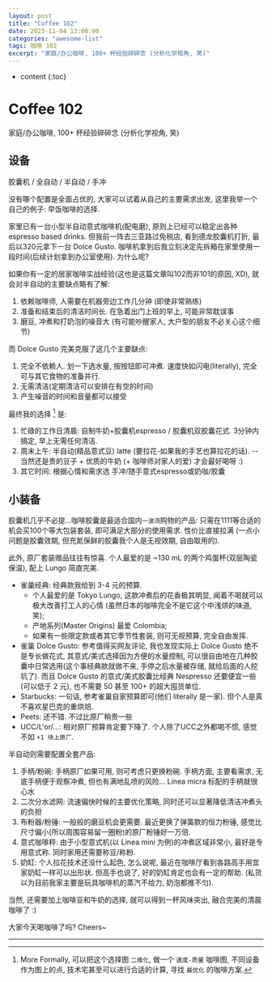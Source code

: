 ```yaml
---
layout: post
title: "Coffee 102"
date: 2023-11-04 13:00:00
categories: "awesome-list"
tags: 咖啡 102
excerpt: "家庭/办公咖啡, 100+ 杯经验碎碎念 (分析化学视角, 笑)"
---
```


* content
{:toc}


# Coffee 102

家庭/办公咖啡, 100+ 杯经验碎碎念 (分析化学视角, 笑)

## 设备

胶囊机 / 全自动 / 半自动 / 手冲

没有哪个配置是全面占优的, 大家可以试着从自己的主要需求出发, 这里我举一个自己的例子: 早饭咖啡的选择.

家里已有一台小型半自动意式咖啡机(配电磨), 原则上已经可以稳定出各种 espresso based drinks. 但我前一阵去三亚路过免税店, 看到德龙胶囊机打折, 最后以320元拿下一台 Dolce Gusto. 咖啡机拿到后我立刻决定先拆箱在家里使用一段时间(后续计划拿到办公室使用). 为什么呢?

如果你有一定的居家咖啡实战经验(这也是这篇文章叫102而非101的原因, XD), 就会对半自动的主要缺点略有了解:

1. 依赖咖啡师, 人需要在机器旁边工作几分钟 (即使非常熟练)
2. 准备和结束后的清洁时间长. 在急着出门上班的早上, 可能非常耽误事
3. 磨豆, 冲煮和打奶泡的噪音大 (有可能吵醒家人, 大户型的朋友不必关心这个细节)

而 Dolce Gusto 完美克服了这几个主要缺点:

1. 完全不依赖人. 划一下选水量, 按按钮即可冲煮. 速度快如闪电(literally), 完全可与其它食物的准备并行.
2. 无需清洁(定期清洁可以安排在有空的时间)
3. 产生噪音的时间和音量都可以接受

最终我的选择 [^1] 是:

1. 忙碌的工作日清晨: 自制牛奶+胶囊机espresso / 胶囊机双胶囊花式. 3分钟内搞定, 早上无需任何清洁.
2. 周末上午: 半自动(精品意式豆) latte (要拉花-如果我的手艺也算拉花的话). --当然还是贵的豆子 + 优质的牛奶 (+ 咖啡师对家人的爱) 才会最好喝呀 :)
3. 其它时间: 根据心情和需求选 手冲/随手意式espresso或奶咖/胶囊


## 小装备

胶囊机几乎不必提...咖啡胶囊是最适合国内`一波流`购物的产品: 只需在1111等合适的机会买100个等大包装套装, 即可满足大部分的使用需求. 性价比直接拉满 (一点小问题是胶囊效期, 但充氮保鲜的胶囊我个人是无视效期, 自由取用的).

此外, 原厂套装赠品往往有惊喜. 个人最爱的是 ~130 mL 的两个鸡蛋杯(双层陶瓷保温), 配上 Lungo 简直完美.

- 雀巢经典: 经典款我给到 3-4 元的预算.
    - 个人最爱的是 Tokyo Lungo, 这款冲煮后的花香极其明显, 闻着不喝就可以极大改善打工人的心情 (虽然日本的咖啡完全不是它这个中浅烘的味道, 笑);
    - 产地系列(Master Origins) 最爱 Colombia;
    - 如果有一些限定款或者其它季节性套装, 则可无视预算, 完全自由发挥.
- 雀巢 Dolce Gusto: 参考值得买网友评论, 我也发现实际上 Dolce Gusto 绝不是专长做花式, 其意式/美式选择因为方便的水量控制, 可以很自由地在几种胶囊中日常选用(这个事经典款就做不来, 手停之后水量被存储, 就给后面的人挖坑了). 而且 Dolce Gusto 的意式/美式胶囊比经典 Nespresso 还要便宜一些(可以低于 2 元), 也不需要 50 甚至 100+ 的超大囤货单位.
- Starbucks: 一句话, 参考雀巢自家预算即可(他们 literally 是一家). 但个人是真不喜欢星巴克的重烘焙.
- Peets: 还不错. 不过比原厂稍贵一些
- UCC/L'or/...: 相对原厂预算肯定要下降了. 个人除了UCC之外都喝不惯, 感觉不如 `+1 块上原厂`.

半自动则需要配置全套产品:

1. 手柄/粉碗: 手柄原厂如果可用, 则可考虑只更换粉碗. 手柄方面, 主要看需求, 无底手柄便于观察冲煮, 但也有满地乱喷的风险... Linea micra 标配的手柄就很心水
2. 二次分水滤网: 流速偏快时候的主要优化策略, 同时还可以显著降低清洁冲煮头的负担
3. 布粉器/粉锤: 一般般的磨豆机会更需要. 最近更换了弹簧款的恒力粉锤, 感觉比尺寸偏小(所以周围容易留一圈粉)的原厂粉锤好一万倍.
4. 意式咖啡秤: 由于小型意式机(以 Linea mini 为例)的冲煮区域非常小, 最好是专用意式称. 同时家用还需要称豆/称粉.
5. 奶缸: 个人拉花技术还没什么起色, 怎么说呢, 最近在咖啡厅看到各路高手用宜家奶缸一样可以出形状. 但高手也说了, 好的奶缸肯定也会有一定的帮助. (私货以为目前我家主要是玩具咖啡机的蒸汽不给力, 奶泡都推不匀).

当然, 还需要加上咖啡豆和牛奶的选择, 就可以得到一杯风味突出, 融合完美的清晨咖啡了 :)

大家今天喝咖啡了吗? Cheers~


---

[^1]: More Formally, 可以把这个选择图 `二维化`, 做一个 `速度-质量` 咖啡图, 不同设备作为图上的点, 技术宅甚至可以进行合适的计算, 寻找 `最优化` 的咖啡方案.
